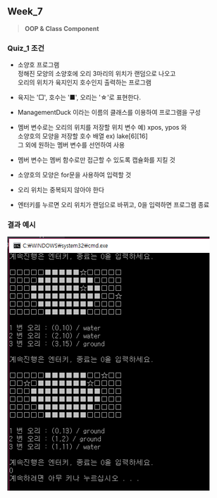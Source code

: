 ## Week_7
>**OOP & Class Component**

### Quiz_1 조건
- 소양호 프로그램<br>
정해진 모양의 소양호에 오리 3마리의 위치가 랜덤으로 나오고<br>
오리의 위치가 육지인지 호수인지 출력하는 프로그램

- 육지는 '□', 호수는 '■', 오리는 '☆'로 표현한다.

- ManagementDuck 이라는 이름의 클래스를 이용하여 프로그램을 구성

- 멤버 변수로는 오리의 위치를 저장할 위치 변수 예) xpos, ypos 와 <br>
소양호의 모양을 저장할 호수 배열  ex) lake[6][16] <br>
그 외에 원하는 멤버 변수를 선언하여 사용

- 멤버 변수는 멤버 함수로만 접근할 수 있도록 캡슐화를 지킬 것

- 소양호의 모양은 for문을 사용하여 입력할 것

- 오리 위치는 중복되지 않아야 한다

- 엔터키를 누르면 오리 위치가 랜덤으로 바뀌고, 0을 입력하면 프로그램 종료


### 결과 예시
![Quiz1](Quiz1.png)
